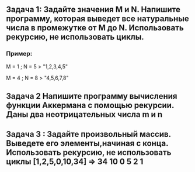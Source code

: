 ## Задача 1: Задайте значения M и N. Напишите программу, которая выведет все натуральные числа в промежутке от M до N. Использовать рекурсию, не использовать циклы.

### Пример: 
M = 1 ; N = 5 > "1,2,3,4,5"

M = 4 ; N = 8 > "4,5,6,7,8"

## Задача 2 Напишите программу вычисления функции Аккермана с помощью рекурсии. Даны два неотрицательных числа m и n 

## Задача 3 : Задайте произвольный массив. Выведете его элементы,начиная с конца. Использовать рекурсию, не использовать циклы [1,2,5,0,10,34] => 34 10 0 5 2 1 
